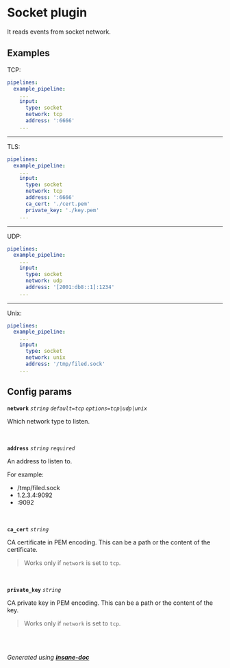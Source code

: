 # Socket plugin
It reads events from socket network.

## Examples
TCP:
```yaml
pipelines:
  example_pipeline:
    ...
    input:
      type: socket
      network: tcp
      address: ':6666'
    ...
```
---
TLS:
```yaml
pipelines:
  example_pipeline:
    ...
    input:
      type: socket
      network: tcp
      address: ':6666'
      ca_cert: './cert.pem'
      private_key: './key.pem'
    ...
```
---
UDP:
```yaml
pipelines:
  example_pipeline:
    ...
    input:
      type: socket
      network: udp
      address: '[2001:db8::1]:1234'
    ...
```
---
Unix:
```yaml
pipelines:
  example_pipeline:
    ...
    input:
      type: socket
      network: unix
      address: '/tmp/filed.sock'
    ...
```

## Config params
**`network`** *`string`* *`default=tcp`* *`options=tcp|udp|unix`* 

Which network type to listen.

<br>

**`address`** *`string`* *`required`* 

An address to listen to.

For example:
- /tmp/filed.sock
- 1.2.3.4:9092
- :9092

<br>

**`ca_cert`** *`string`* 

CA certificate in PEM encoding. This can be a path or the content of the certificate.
> Works only if `network` is set to `tcp`.

<br>

**`private_key`** *`string`* 

CA private key in PEM encoding. This can be a path or the content of the key.
> Works only if `network` is set to `tcp`.

<br>


<br>*Generated using [__insane-doc__](https://github.com/vitkovskii/insane-doc)*